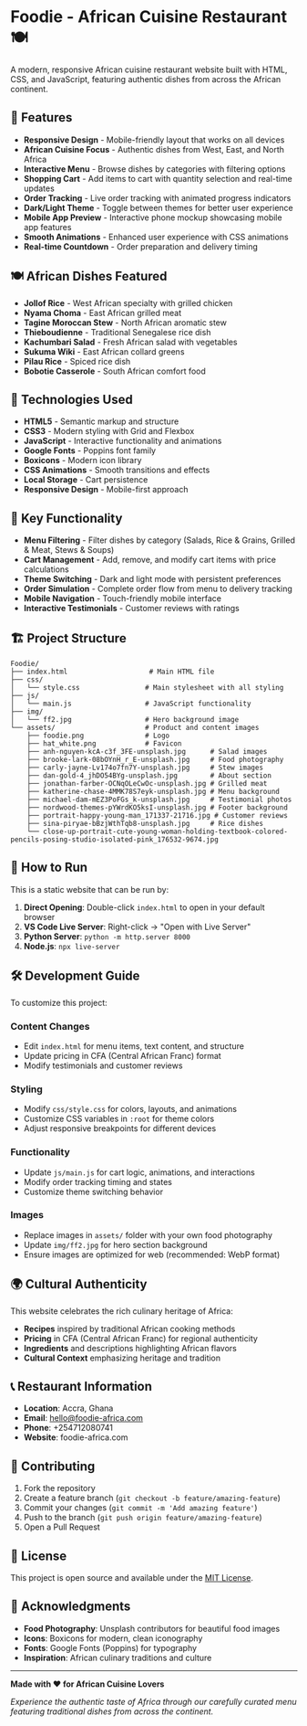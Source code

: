 # Foodie - African Cuisine Restaurant 🍽️

A modern, responsive African cuisine restaurant website built with HTML, CSS, and JavaScript, featuring authentic dishes from across the African continent.

## 🌟 Features

- **Responsive Design** - Mobile-friendly layout that works on all devices
- **African Cuisine Focus** - Authentic dishes from West, East, and North Africa
- **Interactive Menu** - Browse dishes by categories with filtering options
- **Shopping Cart** - Add items to cart with quantity selection and real-time updates
- **Order Tracking** - Live order tracking with animated progress indicators
- **Dark/Light Theme** - Toggle between themes for better user experience
- **Mobile App Preview** - Interactive phone mockup showcasing mobile app features
- **Smooth Animations** - Enhanced user experience with CSS animations
- **Real-time Countdown** - Order preparation and delivery timing

## 🍽️ African Dishes Featured

- **Jollof Rice** - West African specialty with grilled chicken
- **Nyama Choma** - East African grilled meat
- **Tagine Moroccan Stew** - North African aromatic stew
- **Thieboudienne** - Traditional Senegalese rice dish
- **Kachumbari Salad** - Fresh African salad with vegetables
- **Sukuma Wiki** - East African collard greens
- **Pilau Rice** - Spiced rice dish
- **Bobotie Casserole** - South African comfort food

## 🚀 Technologies Used

- **HTML5** - Semantic markup and structure
- **CSS3** - Modern styling with Grid and Flexbox
- **JavaScript** - Interactive functionality and animations
- **Google Fonts** - Poppins font family
- **Boxicons** - Modern icon library
- **CSS Animations** - Smooth transitions and effects
- **Local Storage** - Cart persistence
- **Responsive Design** - Mobile-first approach

## 📱 Key Functionality

- **Menu Filtering** - Filter dishes by category (Salads, Rice & Grains, Grilled & Meat, Stews & Soups)
- **Cart Management** - Add, remove, and modify cart items with price calculations
- **Theme Switching** - Dark and light mode with persistent preferences
- **Order Simulation** - Complete order flow from menu to delivery tracking
- **Mobile Navigation** - Touch-friendly mobile interface
- **Interactive Testimonials** - Customer reviews with ratings

## 🏗️ Project Structure

```
Foodie/
├── index.html                    # Main HTML file
├── css/
│   └── style.css                # Main stylesheet with all styling
├── js/
│   └── main.js                  # JavaScript functionality
├── img/
│   └── ff2.jpg                  # Hero background image
└── assets/                      # Product and content images
    ├── foodie.png               # Logo
    ├── hat_white.png            # Favicon
    ├── anh-nguyen-kcA-c3f_3FE-unsplash.jpg      # Salad images
    ├── brooke-lark-08bOYnH_r_E-unsplash.jpg     # Food photography
    ├── carly-jayne-Lv174o7fn7Y-unsplash.jpg     # Stew images
    ├── dan-gold-4_jhDO54BYg-unsplash.jpg        # About section
    ├── jonathan-farber-OCNqOLeCwOc-unsplash.jpg # Grilled meat
    ├── katherine-chase-4MMK78S7eyk-unsplash.jpg # Menu background
    ├── michael-dam-mEZ3PoFGs_k-unsplash.jpg     # Testimonial photos
    ├── nordwood-themes-pYWrdKO5ksI-unsplash.jpg # Footer background
    ├── portrait-happy-young-man_171337-21716.jpg # Customer reviews
    ├── sina-piryae-bBzjWthTqb8-unsplash.jpg     # Rice dishes
    └── close-up-portrait-cute-young-woman-holding-textbook-colored-pencils-posing-studio-isolated-pink_176532-9674.jpg
```

## 🎯 How to Run

This is a static website that can be run by:

1. **Direct Opening**: Double-click `index.html` to open in your default browser
2. **VS Code Live Server**: Right-click → "Open with Live Server"
3. **Python Server**: `python -m http.server 8000`
4. **Node.js**: `npx live-server`

## 🛠️ Development Guide

To customize this project:

### Content Changes
- Edit `index.html` for menu items, text content, and structure
- Update pricing in CFA (Central African Franc) format
- Modify testimonials and customer reviews

### Styling
- Modify `css/style.css` for colors, layouts, and animations
- Customize CSS variables in `:root` for theme colors
- Adjust responsive breakpoints for different devices

### Functionality
- Update `js/main.js` for cart logic, animations, and interactions
- Modify order tracking timing and states
- Customize theme switching behavior

### Images
- Replace images in `assets/` folder with your own food photography
- Update `img/ff2.jpg` for hero section background
- Ensure images are optimized for web (recommended: WebP format)

## 🌍 Cultural Authenticity

This website celebrates the rich culinary heritage of Africa:
- **Recipes** inspired by traditional African cooking methods
- **Pricing** in CFA (Central African Franc) for regional authenticity
- **Ingredients** and descriptions highlighting African flavors
- **Cultural Context** emphasizing heritage and tradition

## 📞 Restaurant Information

- **Location**: Accra, Ghana
- **Email**: hello@foodie-africa.com
- **Phone**: +254712080741
- **Website**: foodie-africa.com

## 🤝 Contributing

1. Fork the repository
2. Create a feature branch (`git checkout -b feature/amazing-feature`)
3. Commit your changes (`git commit -m 'Add amazing feature'`)
4. Push to the branch (`git push origin feature/amazing-feature`)
5. Open a Pull Request

## 📄 License

This project is open source and available under the [MIT License](LICENSE).

## 🙏 Acknowledgments

- **Food Photography**: Unsplash contributors for beautiful food images
- **Icons**: Boxicons for modern, clean iconography
- **Fonts**: Google Fonts (Poppins) for typography
- **Inspiration**: African culinary traditions and culture

---

**Made with ❤️ for African Cuisine Lovers**

*Experience the authentic taste of Africa through our carefully curated menu featuring traditional dishes from across the continent.*
